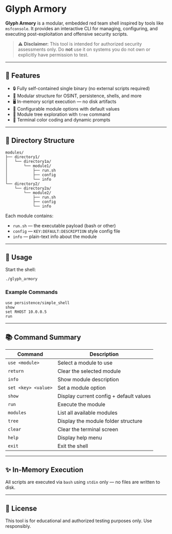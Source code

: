 # Glyph Armory

**Glyph Armory** is a modular, embedded red team shell inspired by tools like `msfconsole`. It provides an interactive CLI for managing, configuring, and executing post-exploitation and offensive security scripts.

> ⚠️ **Disclaimer:** This tool is intended for authorized security assessments only. Do **not** use it on systems you do not own or explicitly have permission to test.

---

## 🧠 Features

- 🔒 Fully self-contained single binary (no external scripts required)
- 🧠 Modular structure for OSINT, persistence, shells, and more
- 🖥️ In-memory script execution — no disk artifacts
- 🧩 Configurable module options with default values
- 🌲 Module tree exploration with `tree` command
- 🎨 Terminal color coding and dynamic prompts

---

## 📁 Directory Structure

```
modules/
├── directory1/
│   └── directory1a/
│       └── module1/
│           ├── run.sh
│           ├── config
│           └── info
└── directory2/
    └── directory2a/
        └── module2/
            ├── run.sh
            ├── config
            └── info
```

Each module contains:
- `run.sh` — the executable payload (bash or other)
- `config` — `KEY:DEFAULT:DESCRIPTION` style config file
- `info` — plain-text info about the module

---

## 🚀 Usage

Start the shell:

```bash
./glyph_armory
```

### Example Commands

```
use persistence/simple_shell
show
set RHOST 10.0.0.5
run
```

---

## 📚 Command Summary

| Command              | Description                                 |
|----------------------|---------------------------------------------|
| `use <module>`       | Select a module to use                      |
| `return`             | Clear the selected module                   |
| `info`               | Show module description                     |
| `set <key> <value>`  | Set a module option                         |
| `show`               | Display current config + default values     |
| `run`                | Execute the module                          |
| `modules`            | List all available modules                  |
| `tree`               | Display the module folder structure         |
| `clear`              | Clear the terminal screen                   |
| `help`               | Display help menu                           |
| `exit`               | Exit the shell                              |

---

## ✨ In-Memory Execution

All scripts are executed via `bash` using `stdin` only — no files are written to disk.

---

## 📜 License

This tool is for educational and authorized testing purposes only. Use responsibly.
